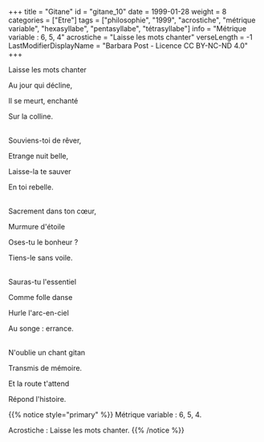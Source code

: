 +++
title = "Gitane"
id = "gitane_10"
date = 1999-01-28
weight = 8
categories = ["Etre"]
tags = ["philosophie", "1999", "acrostiche", "métrique variable", "hexasyllabe", "pentasyllabe", "tétrasyllabe"]
info = "Métrique variable : 6, 5, 4"
acrostiche = "Laisse les mots chanter"
verseLength = -1
LastModifierDisplayName = "Barbara Post - Licence CC BY-NC-ND 4.0"
+++

Laisse les mots chanter

Au jour qui décline,

Il se meurt, enchanté

Sur la colline.

 \
Souviens-toi de rêver,

Etrange nuit belle,

Laisse-la te sauver

En toi rebelle.

 \
Sacrement dans ton cœur,

Murmure d'étoile

Oses-tu le bonheur ?

Tiens-le sans voile.

 \
Sauras-tu l'essentiel

Comme folle danse

Hurle l'arc-en-ciel

Au songe : errance.

 \
N'oublie un chant gitan

Transmis de mémoire.

Et la route t'attend

Répond l'histoire.

{{% notice style="primary" %}}
Métrique variable : 6, 5, 4.

Acrostiche : Laisse les mots chanter.
{{% /notice %}}

